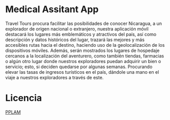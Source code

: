 # Medical Assitant App

Travel Tours procura facilitar las posibilidades de conocer Nicaragua, a un explorador de origen nacional o extranjero, nuestra aplicación móvil destacará los lugares más emblemáticos y atractivos del país, así como descripción y datos históricos del lugar, trazará las mejores y más accesibles rutas hacia el destino, haciendo uso de la geolocalización de los dispositivos móviles. Además, serán mostrados los lugares de hospedaje cercanos a la localización del aventurero, como también tiendas, farmacias o algún otro lugar donde nuestros exploradores puedan adquirir un bien o servicio; esto, si deciden quedarse por algunas semanas. Procurando elevar las tasas de ingresos turísticos en el país, dándole una mano en el viaje a nuestros exploradores a través de este.

# Licencia

[PPLAM](https://github.com/DerianCordobaPerez/travel_tours_pplam/blob/Master/LICENSE)

